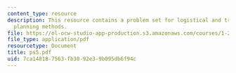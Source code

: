 ```yaml
---
content_type: resource
description: This resource contains a problem set for logistical and transportation
  planning methods.
file: https://ol-ocw-studio-app-production.s3.amazonaws.com/courses/1-203j-logistical-and-transportation-planning-methods-fall-2006/7ca148187563fb3092e39b095db6f94c_ps5.pdf
file_type: application/pdf
resourcetype: Document
title: ps5.pdf
uid: 7ca14818-7563-fb30-92e3-9b095db6f94c
---
```

